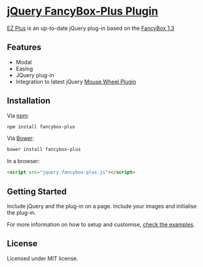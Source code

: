 [jQuery FancyBox-Plus Plugin](http://igorlino.github.io/fancybox-plus/)
================================

[EZ Plus](http://igorlino.github.io/fancybox-plus/) is an up-to-date jQuery plug-in based on the [FancyBox 1.3](https://github.com/elevateweb/elevatezoom)

## Features

- Modal
- Easing
- JQuery plug-in
- Integration to latest jQuery [Mouse Wheel Plugin](https://github.com/jquery/jquery-mousewheel)

## Installation

Via [npm](https://www.npmjs.com/):

```bash
npm install fancybox-plus
```

Via [Bower](http://bower.io/):

```bash
bower install fancybox-plus
```

In a browser:

```html
<script src="jquery.fancybox-plus.js"></script>
```

## Getting Started

Include jQuery and the plug-in on a page. Include your images and initialise the plug-in.


For more information on how to setup and customise, [check the examples](http://igorlino.github.io/fancybox-plus/).

## License
Licensed under MIT license.
